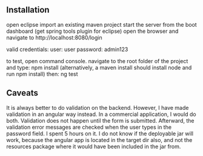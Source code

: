 ## Installation

open eclipse
import an existing maven project
start the server from the boot dashboard (get spring tools plugin for eclipse)
open the browser and navigate to http://localhost:8080/login

valid credentials:
user: user
password: admin123

to test, open command console. navigate to the root folder of the project and type:
npm install
(alternatively, a maven install should install node and run npm install)
then:
ng test

## Caveats

It is always better to do validation on the backend. However, I have made validation in an angular way instead. In a commercial application, I would do both. Validation does not happen until the form is submitted. Afterward, the validation error messages are checked when the user types in the password field. I spent 5 hours on it. I do not know if the deployable jar will work, because the angular app is located in the target dir also, and not the resources package where it would have been included in the jar from.